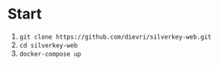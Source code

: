 # Start

1. `git clone https://github.com/dievri/silverkey-web.git`
2. `cd silverkey-web`
3. `docker-compose up`
